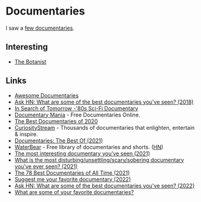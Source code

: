 # Documentaries

I saw a [few documentaries](https://letterboxd.com/nikitavoloboev/films/genre/documentary/).

## Interesting

- [The Botanist](https://www.youtube.com/watch?v=Yv_pJh9hKcA)

## Links

- [Awesome Documentaries](https://github.com/learn-anything/documentaries)
- [Ask HN: What are some of the best documentaries you've seen? (2018)](https://news.ycombinator.com/item?id=18085765)
- [In Search of Tomorrow -'80s Sci-Fi Documentary](https://www.kickstarter.com/projects/creatorvc/in-search-of-tomorrow-80s-sci-fi-documentary)
- [Documentary Mania](https://www.documentarymania.com/) - Free Documentaries Online.
- [The Best Documentaries of 2020](https://www.indiewire.com/2020/12/best-documentaries-2020-1234604321/)
- [CuriosityStream](https://curiositystream.com/) - Thousands of documentaries that enlighten, entertain & inspire.
- [Documentaries: The Best Of (2021)](https://www.reddit.com/r/MovieSuggestions/comments/pb7ue0/documentaries_the_best_of/)
- [WaterBear](https://www.waterbear.com/) - Free library of documentaries and shorts. ([HN](https://news.ycombinator.com/item?id=28413951))
- [The most interesting documentary you've seen (2021)](https://www.reddit.com/r/MovieSuggestions/comments/qkpd18/the_most_interesting_documentary_youve_seen_is/)
- [What is the most disturbing/unsettling/scary/sobering documentary you've ever seen? (2021)](https://www.reddit.com/r/MovieSuggestions/comments/qx65g1/what_is_the_most/)
- [The 78 Best Documentaries of All Time (2021)](https://www.vogue.com/article/best-documentaries-of-all-time)
- [Suggest me your favorite documentary (2022)](https://www.reddit.com/r/MovieSuggestions/comments/sgh50m/suggest_me_your_favourite_documentary/)
- [Ask HN: What are some of the best documentaries you've seen? (2022)](https://news.ycombinator.com/item?id=32799789)
- [What are some of your favorite documentaries?](https://twitter.com/michael_nielsen/status/1569122080096161794)
